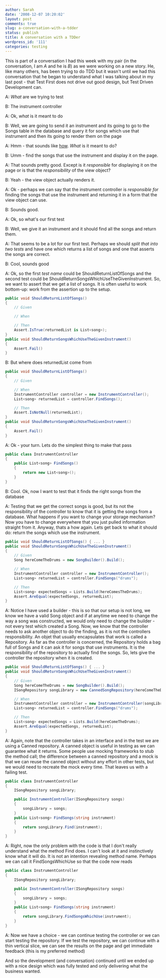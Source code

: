 ```yaml
---
author: Sarah
date: '2008-12-07 10:20:02'
layout: post
comments: true
slug: a-conversation-with-a-tdder
status: publish
title: A conversation with a TDDer
wordpress_id: '111'
categories: testing
---
```


This is part of a conversation I had this week with my pair (in the conversation, I am <em>A</em> and he is <em>B</em>) as we were working on a new story. He, like many others, has been trying to do TDD but it wasn't until we had this conversation that he began to understand what I was talking about in my last post - that Test First does not drive out good design, but Test Driven Development can.

A: <em>What</em> are we trying to test

B: The instrument controller

A: Ok, <em>what</em> is it meant to do

B: Well, we are going to send it an instrument and its going to go to the Songs table in the database and query it for songs which use that instrument and then its going to render them on the page

A: Hmm - that sounds like <span style="text-decoration: underline;">how</span>. <em>What</em> is it meant to do?

B: Umm - find the songs that use the instrument and display it on the page.

A: That sounds pretty good. Except is it <em>responsible</em> for displaying it on the page or is that the <em>responsibility</em> of the view object?

B: Yeah - the view object actually renders it.

A: Ok - perhaps we can say that the instrument controller is <em>responsible</em> <em>for</em> finding the songs that use the instrument and returning it in a form that the view object can use.

B: Sounds good.

A: Ok, so what's our first test

B: Well, we give it an instrument and it should find all the songs and return them.

A: That seems to be a lot for our first test. Perhaps we should <em>split</em><em> that into two tests</em> and have one which returns a list of songs and one that asserts the songs are correct.

B: Cool, sounds good

A: Ok, so the first <em>test name</em> could be ShouldReturnListOfSongs and the second test could be ShouldReturnSongsWhichUseTheGivenInstrument. So, we want to assert that we get a list of songs. It is often useful to work bottom-up: work from the assertion up to the setup.

``` csharp
public void ShouldReturnListOfSongs()
{
	// Given

	// When

	// Then
	Assert.IsTrue(returnedList is List<song>);
}
public void ShouldReturnSongsWhichUseTheGivenInstrument()
{
	Assert.Fail()
}
```

B: But where does returnedList come from

``` csharp
public void ShouldReturnListOfSongs()
{
	// Given

	// When
	InstrumentController controller = new InstrumentController();
	List<song> returnedList = controller.FindSongs();

	// Then
	Assert.IsNotNull(returnedList);
}
public void ShouldReturnSongsWhichUseTheGivenInstrument()
{
	Assert.Fail()
}
```

A: Ok - your turn. Lets do the simplest thing to make that pass

``` csharp
public class InstrumentController
{
	public List<song> FindSongs()
	{
		return new List<song>();
	}
}
```

B: Cool. Ok, now I want to test that it finds the right songs from the database

A: Testing that we get the correct songs is good, but its not the responsibility of the controller to know that it is getting the songs from a database. What happens if you want to change your storage mechanism? Now you have to change everywhere that you just pulled information straight from it. Anyway, thats a how again. Lets get back to what it should do: return the songs which use the instrument.

``` csharp
public void ShouldReturnListOfSongs() { ... }
public void ShouldReturnSongsWhichUseTheGivenInstrument()
{
	// Given
	Song hereComeTheDrums = new SongBuilder().Build();

	// When
	InstrumentController controller = new InstrumentController();
	List<song> returnedList = controller.FindSongs("drums");

	// Then
	List<song> expectedSongs = Lists.Build(hereComesTheDrums);
	Assert.AreEqual(expectedSongs, returnedList);
}
```

A: Notice I have used a builder - this is so that our setup is not long, we know we have a valid Song object and if at anytime we need to change the way a song was constructed, we would only need to change the builder - not every test which created a Song. Now, we know that the controller needs to ask another object to do the finding, as it is not the controllers responsibility. An objet that usually encapsulates that work is called a Repository. As far as the controller is concerned, the Repository holds a bag full of Songs and it can ask it for songs that use instruments. It is the responsibility of the repository to actually find the songs. So, lets give the controller the repository when it is created.

``` csharp
public void ShouldReturnListOfSongs() { ... }
public void ShouldReturnSongsWhichUseTheGivenInstrument()
{
	// Given
	Song hereComeTheDrums = new SongBuilder().Build();
	ISongRepository songLibrary = new CannedSongRepository(hereComeTheDrums);

	// When
	InstrumentController controller = new InstrumentController(songLibrary);
	List<song> returnedList = controller.FindSongs("drums");

	// Then
	List<song> expectedSongs = Lists.Build(hereComeTheDrums);
	Assert.AreEqual(expectedSongs, returnedList);
}
```

A: Again, note that the controller takes in an interface and in the test we are using a Canned repository. A canned object is useful in testing as we can guarantee what it returns. Some people use mocking frameworks to stub the method call; the difference between a canned repository and a mock is that we can reuse the canned object without any effort in other tests, but we would need to recreate the mock every time. That leaves us with a failing test.

``` csharp
public class InstrumentController
{
	ISongRepository songLibrary;

	public InstrumentController(ISongRepository songs)
	{
		songLibrary = songs;
	}
	public List<song> FindSongs(string instrument)
	{
		return songLibrary.Find(instrument);
	}
}
```

A: Right, now the only problem with the code is that I don't really understand what the method Find does. I can't look at it and instinctively know what it will do. It is not an intention revealing method name. Perhaps we can call it FindSongsWhichUse so that the code now reads

``` csharp
public class InstrumentController
{
	ISongRepository songLibrary;

	public InstrumentController(ISongRepository songs)
	{
		songLibrary = songs;
	}
	public List<song> FindSongs(string instrument)
	{
		return songLibrary.FindSongsWhichUse(instrument);
	}
}
```

A: Now we have a choice - we can continue testing the controller or we can start testing the repository. If we test the repository, we can continue with a thin vertical slice, we can see the results on the page and get immediate feedback (this is my preferred method)

And so the development (and conversation) continued until we ended up with a nice design which was fully tested and only delivering what the business wanted.